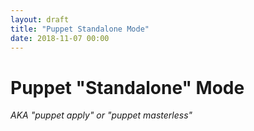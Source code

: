 ```yaml
---
layout: draft
title: "Puppet Standalone Mode"
date: 2018-11-07 00:00
---
```


# Puppet "Standalone" Mode

_AKA "puppet apply" or "puppet masterless"_
